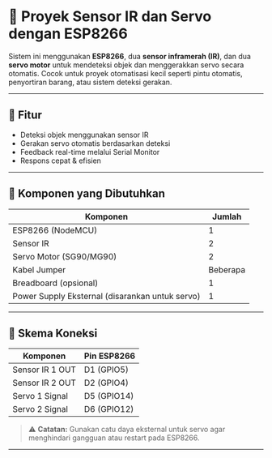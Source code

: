 # 🚀 Proyek Sensor IR dan Servo dengan ESP8266

Sistem ini menggunakan **ESP8266**, dua **sensor inframerah (IR)**, dan dua **servo motor** untuk mendeteksi objek dan menggerakkan servo secara otomatis. Cocok untuk proyek otomatisasi kecil seperti pintu otomatis, penyortiran barang, atau sistem deteksi gerakan.

---

## 🔧 Fitur

- Deteksi objek menggunakan sensor IR
- Gerakan servo otomatis berdasarkan deteksi
- Feedback real-time melalui Serial Monitor
- Respons cepat & efisien

---

## 🧰 Komponen yang Dibutuhkan

| Komponen            | Jumlah |
|---------------------|--------|
| ESP8266 (NodeMCU)   | 1      |
| Sensor IR           | 2      |
| Servo Motor (SG90/MG90) | 2  |
| Kabel Jumper        | Beberapa |
| Breadboard (opsional)| 1     |
| Power Supply Eksternal (disarankan untuk servo) | 1 |

---

## 🔌 Skema Koneksi

| Komponen       | Pin ESP8266 |
|----------------|-------------|
| Sensor IR 1 OUT| D1 (GPIO5)  |
| Sensor IR 2 OUT| D2 (GPIO4)  |
| Servo 1 Signal | D5 (GPIO14) |
| Servo 2 Signal | D6 (GPIO12) |

> ⚠️ **Catatan:** Gunakan catu daya eksternal untuk servo agar menghindari gangguan atau restart pada ESP8266.

---

